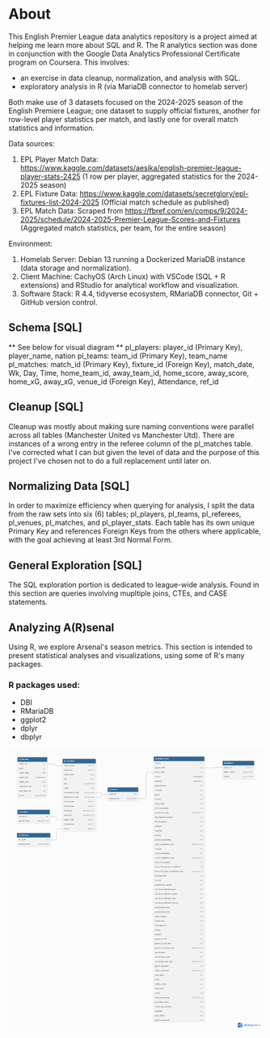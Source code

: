 # About
This English Premier League data analytics repository is a project aimed at helping me learn more about SQL and R. The R analytics section was done in conjunction with the Google Data Analytics Professional Certificate program on Coursera. This involves:
- an exercise in data cleanup, normalization, and analysis with SQL. 
- exploratory analysis in R (via MariaDB connector to homelab server)

Both make use of 3 datasets focused on the 2024-2025 season of the English Premiere League; one dataset to supply official fixtures, another for row-level player statistics per match, and lastly one for overall match statistics and information.

Data sources:
1. EPL Player Match Data: https://www.kaggle.com/datasets/aesika/english-premier-league-player-stats-2425
(1 row per player, aggregated statistics for the 2024-2025 season)
2. EPL Fixture Data: https://www.kaggle.com/datasets/secretglory/epl-fixtures-list-2024-2025
(Official match schedule as published)
3. EPL Match Data: Scraped from https://fbref.com/en/comps/9/2024-2025/schedule/2024-2025-Premier-League-Scores-and-Fixtures
(Aggregated match statistics, per team, for the entire season)

Environment:
1. Homelab Server: Debian 13 running a Dockerized MariaDB instance (data storage and normalization).
2. Client Machine: CachyOS (Arch Linux) with VSCode (SQL + R extensions) and RStudio for analytical workflow and visualization.
3. Software Stack: R 4.4, tidyverse ecosystem, RMariaDB connector, Git + GitHub version control.

## Schema [SQL]
** See below for visual diagram **
pl_players: player_id (Primary Key), player_name, nation
pl_teams: team_id (Primary Key), team_name
pl_matches: match_id (Primary Key), fixture_id (Foreign Key), match_date, Wk, Day, Time, home_team_id, away_team_id, home_score, away_score, home_xG, away_xG, venue_id (Foreign Key), Attendance, ref_id

## Cleanup [SQL]
Cleanup was mostly about making sure naming conventions were parallel across all tables (Manchester United vs Manchester Utd). There are instances of a wrong entry in the referee column of the pl_matches table. I've corrected what I can but given the level of data and the purpose of this project I've chosen not to do a full replacement until later on. 

## Normalizing Data [SQL]
In order to maximize efficiency when querying for analysis, I split the data from the raw sets into six (6) tables; pl_players, pl_teams, pl_referees, pl_venues, pl_matches, and pl_player_stats. Each table has its own unique Primary Key and references Foreign Keys from the others where applicable, with the goal achieving at least 3rd Normal Form.

## General Exploration [SQL]
The SQL exploration portion is dedicated to league-wide analysis. Found in this section are queries involving mupltiple joins, CTEs, and CASE statements. 

## Analyzing A(R)senal
Using R, we explore Arsenal's season metrics. This section is intended to present statistical analyses and visualizations, using some of R's many packages. 

### R packages used:
- DBI
- RMariaDB
- ggplot2
- dplyr
- dbplyr

![schema_diagram](epl-schema-diagram.png)